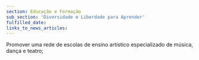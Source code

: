 ```yaml
---
section: Educação e Formação
sub_section: 'Diversidade e Liberdade para Aprender'
fulfilled_date:
links_to_news_articles:
---
```


Promover uma rede de escolas de ensino artístico especializado de música, dança e teatro;